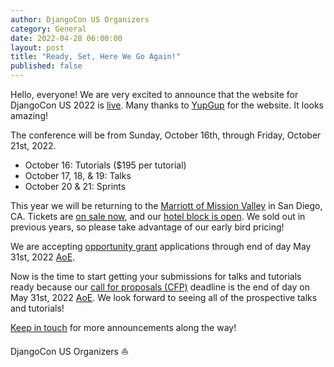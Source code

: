 ```yaml
---
author: DjangoCon US Organizers
category: General
date: 2022-04-28 06:00:00
layout: post
title: "Ready, Set, Here We Go Again!"
published: false
---
```

Hello, everyone!
We are very excited to announce that the website for DjangoCon US 2022 is [live](https://2022.djangocon.us).
Many thanks to [YupGup](http://yupgup.com/) for the website.
It looks amazing!

The conference will be from Sunday, October 16th, through Friday, October 21st, 2022.

- October 16: Tutorials ($195 per tutorial)
- October 17, 18, &amp; 19: Talks
- October 20 &amp; 21: Sprints

This year we will be returning to the [Marriott of Mission Valley](https://2022.djangocon.us/venue/) in San Diego, CA.
Tickets are [on sale now](https://ti.to/defna/djangocon-us-2022), and our [hotel block is open](https://www.marriott.com/events/start.mi?id=1642551494496&key=GRP).
We sold out in previous years, so please take advantage of our early bird pricing!

We are accepting [opportunity grant](https://2022.djangocon.us/opportunity-grants/) applications through end of day May 31st, 2022 [AoE](https://time.is/compare/0000_31_May_2022_in_Anywhere_on_Earth).

Now is the time to start getting your submissions for talks and tutorials ready because our [call for proposals (CFP)](https://2022.djangocon.us/speaking/) deadline is the end of day on May 31st, 2022 [AoE](https://time.is/compare/0000_31_May_2022_in_Anywhere_on_Earth).
We look forward to seeing all of the prospective talks and tutorials!

[Keep in touch](https://twitter.com/djangocon) for more announcements along the way!

DjangoCon US Organizers :sailboat:
